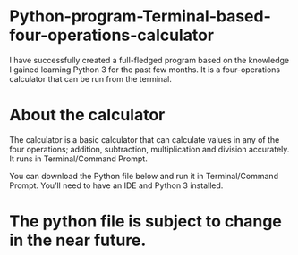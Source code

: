 # Python-program-Terminal-based-four-operations-calculator
I have successfully created a full-fledged program based on the knowledge I gained learning Python 3 for the past few months. It is a four-operations calculator that can be run from the terminal.

# About the calculator
The calculator is a basic calculator that can calculate values in any of the four operations; addition, subtraction, multiplication and division accurately. It runs in Terminal/Command Prompt.

You can download the Python file below and run it in Terminal/Command Prompt. You’ll need to have an IDE and Python 3 installed.

# The python file is subject to change in the near future.

